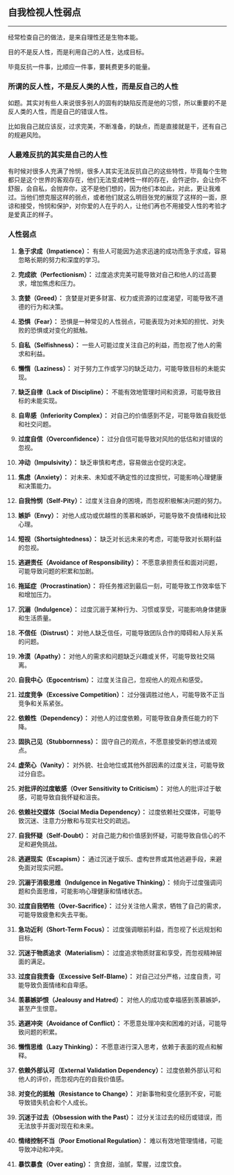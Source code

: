 ## 自我检视人性弱点

---
经常检查自己的做法，是来自理性还是生物本能。

目的不是反人性，而是利用自己的人性，达成目标。

毕竟反抗一件事，比顺应一件事，要耗费更多的能量。

### 所谓的反人性，不是反人类的人性，而是反自己的人性

如题。其实对有些人来说很多别人的固有的缺陷反而是他的习惯，所以重要的不是反人类的人性，而是自己的错误人性。

比如我自己就应该反，过求完美，不断准备，的缺点，而是直接就是干，还有自己的规避风险。


### 人最难反抗的其实是自己的人性

有时候对很多人充满了怜悯，很多人其实无法反抗自己的这些特性，毕竟每个生物都只是这个世界的客观存在，他们无法变成神性一样的存在，会忤逆你，会让你不舒服，会自私，会抛弃你，这不是他们想的，因为他们本如此，对此，更让我难过。当他们想克服这样的弱点，或者他们就这么明目张党的展现了这样的一面，原谅和接受，怜悯和保护，对你爱的人在乎的人，让他们再也不用接受人性的考验才是爱真正的样子。

### 人性弱点

1. **急于求成（Impatience）：** 有些人可能因为追求迅速的成功而急于求成，容易忽略长期的努力和深度的学习。

2. **完成欲（Perfectionism）：** 过度追求完美可能导致对自己和他人的过高要求，增加焦虑和压力。

3. **贪婪（Greed）：** 贪婪是对更多财富、权力或资源的过度渴望，可能导致不道德的行为和决策。

4. **恐惧（Fear）：** 恐惧是一种常见的人性弱点，可能表现为对未知的担忧、对失败的恐惧或对变化的抵触。

5. **自私（Selfishness）：** 一些人可能过度关注自己的利益，而忽视了他人的需求和利益。

6. **懒惰（Laziness）：** 对于努力工作或学习的缺乏动力，可能导致目标的未能实现。

7. **缺乏自律（Lack of Discipline）：** 不能有效地管理时间和资源，可能导致目标的未能实现。

8. **自卑感（Inferiority Complex）：** 对自己的价值感到不足，可能导致自我贬低和社交问题。

9. **过度自信（Overconfidence）：** 过分自信可能导致对风险的低估和对错误的忽视。

10. **冲动（Impulsivity）：** 缺乏审慎和考虑，容易做出仓促的决定。

11. **焦虑（Anxiety）：** 对未来、未知或不确定性的过度担忧，可能影响心理健康和决策能力。

12. **自我怜悯（Self-Pity）：** 过度关注自身的困境，而忽视积极解决问题的努力。

13. **嫉妒（Envy）：** 对他人成功或优越性的羡慕和嫉妒，可能导致不良情绪和比较心理。

14. **短视（Shortsightedness）：** 缺乏对长远未来的考虑，可能导致对长期利益的忽视。

15. **逃避责任（Avoidance of Responsibility）：** 不愿意承担责任和面对问题，可能导致问题的积累和加剧。

16. **拖延症（Procrastination）：** 将任务推迟到最后一刻，可能导致工作效率低下和增加压力。

17. **沉溺（Indulgence）：** 过度沉溺于某种行为、习惯或享受，可能影响身体健康和生活质量。

18. **不信任（Distrust）：** 对他人缺乏信任，可能导致团队合作的障碍和人际关系的问题。

19. **冷漠（Apathy）：** 对他人的需求和问题缺乏兴趣或关怀，可能导致社交隔离。

20. **自我中心（Egocentrism）：** 过度关注自己，忽视他人的观点和感受。

21. **过度竞争（Excessive Competition）：** 过分强调胜过他人，可能导致不正当竞争和关系紧张。

22. **依赖性（Dependency）：** 对他人的过度依赖，可能导致自身责任能力的下降。

23. **固执己见（Stubbornness）：** 固守自己的观点，不愿意接受新的想法或观点。

24. **虚荣心（Vanity）：** 对外貌、社会地位或其他外部因素的过度关注，可能导致过分自恋。

25. **对批评的过度敏感（Over Sensitivity to Criticism）：** 对他人的批评过于敏感，可能导致自我怀疑和沮丧。

26. **依赖社交媒体（Social Media Dependency）：** 过度依赖社交媒体，可能导致沉迷、注意力分散和与现实社交的疏远。

27. **自我怀疑（Self-Doubt）：** 对自己能力和价值感到怀疑，可能导致自信心的不足和避免挑战。

28. **逃避现实（Escapism）：** 通过沉迷于娱乐、虚构世界或其他逃避手段，来避免面对现实问题。

29. **沉溺于消极思维（Indulgence in Negative Thinking）：** 倾向于过度强调问题和负面思维，可能影响心理健康和情绪状态。

30. **过度自我牺牲（Over-Sacrifice）：** 过分关注他人需求，牺牲了自己的需求，可能导致疲惫和失去平衡。

31. **急功近利（Short-Term Focus）：** 过度强调眼前利益，而忽视了长远规划和目标。

32. **沉迷于物质追求（Materialism）：** 过度追求物质财富和享受，而忽视精神层面的满足。

33. **过度自我责备（Excessive Self-Blame）：** 对自己过分严格，过度自责，可能导致负面情绪和自卑感。

34. **羡慕嫉妒恨（Jealousy and Hatred）：** 对他人的成功或幸福感到羡慕嫉妒，甚至产生恨意。

35. **逃避冲突（Avoidance of Conflict）：** 不愿意处理冲突和困难的对话，可能导致问题的积累。

36. **懒惰思维（Lazy Thinking）：** 不愿意进行深入思考，依赖于表面的观点和解释。

37. **依赖外部认可（External Validation Dependency）：** 过度依赖外部认可和他人的评价，而忽视内在的自我价值感。

38. **对变化的抵触（Resistance to Change）：** 对新事物和变化感到不安，可能导致错失机会和个人成长。

39. **沉迷于过去（Obsession with the Past）：** 过分关注过去的经历或错误，而无法放手并面对现在和未来。

40. **情绪控制不当（Poor Emotional Regulation）：** 难以有效地管理情绪，可能导致冲动和冲突。

41. **暴饮暴食（Over eating）：** 贪食甜，油腻，荤腥，过度饮食。
